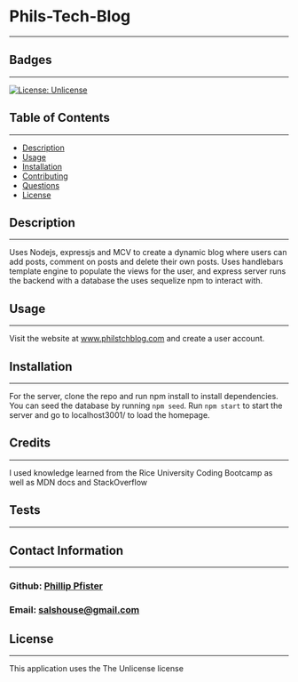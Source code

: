 # Phils-Tech-Blog
  -------------------
  ## Badges
  -------------------
  [![License: Unlicense](https://img.shields.io/badge/license-Unlicense-blue.svg)](http://unlicense.org/)  
  ## Table of Contents  
  ----------------------
  - [Description](#description) 
  - [Usage](#usage)  
  - [Installation](#installation)   
  - [Contributing](#contributing)  
  - [Questions](#questions)
  - [License](#license)
    

  ## Description  
  -------------------
  Uses Nodejs, expressjs and MCV to create a dynamic blog where users can add posts, comment on posts and delete their own posts. Uses handlebars template engine to populate the views for the user, and express server runs the backend with a database the uses sequelize npm to interact with. 

  ## Usage  
  ------------
  Visit the website at www.philstchblog.com and create a user account.
 
  ## Installation  
  -------------------
  For the server, clone the repo and run npm install to install dependencies. You can seed the database by running `npm seed`. Run `npm start` to start the server and go to localhost3001/ to load the homepage.

  ## Credits 
  ------------------
  I used knowledge learned from the Rice University Coding Bootcamp as well as MDN docs and StackOverflow

  ## Tests
  ------------------
  

  ## Contact Information
  -------------------------
  ### Github: [Phillip Pfister](https://github.com/Phil-Pfister)
  ### Email: salshouse@gmail.com

  
  ## License 
-------------- 
This application uses the The Unlicense license
  

